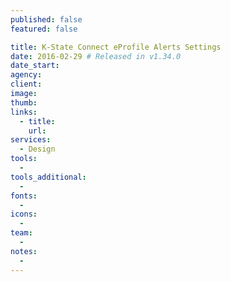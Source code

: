 ```yaml
---
published: false
featured: false

title: K-State Connect eProfile Alerts Settings
date: 2016-02-29 # Released in v1.34.0
date_start:
agency:
client:
image:
thumb:
links:
  - title:
    url:
services:
  - Design
tools:
  -
tools_additional:
  -
fonts:
  -
icons:
  -
team:
  -
notes:
  -
---
```

